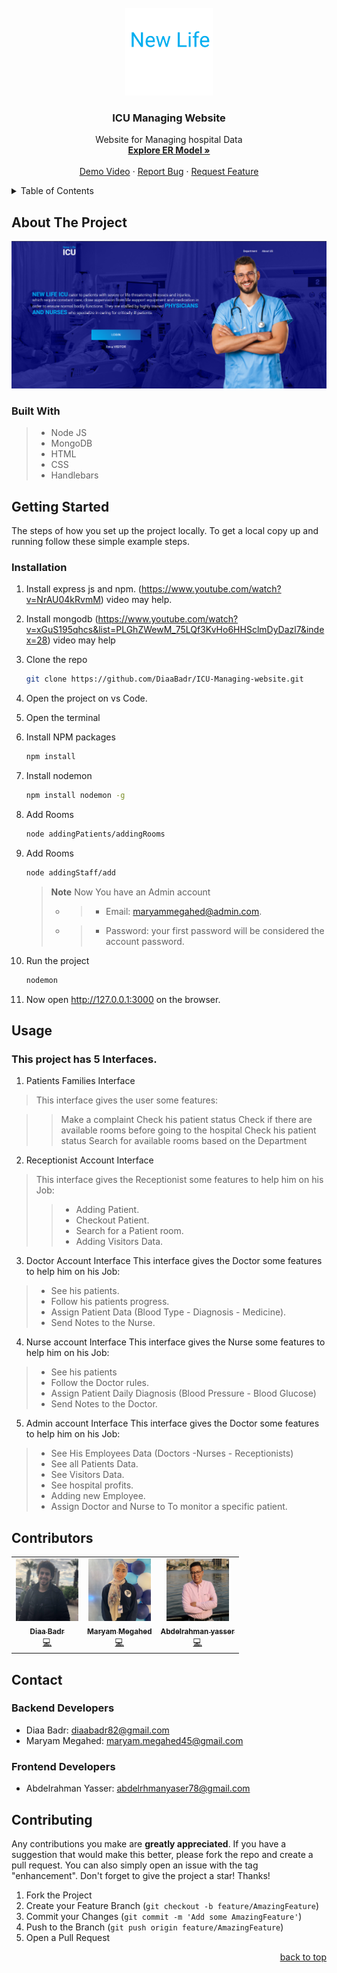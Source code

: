 <div id="top"></div>
<!-- [![Contributors][contributors-shield]][contributors-url]

[![Issues][issues-shield]][issues-url]

[![LinkedIn][linkedin-shield]][linkedin-url] -->

<!-- PROJECT LOGO -->
<br />
<div align="center">
  <a href="https://github.com/github_username/repo_name">
    <img src="./public/images/logooo.png" alt="Logo" width="140" height="140">
  </a>

<h3 align="center" >ICU Managing Website</h3>
  <p align="center">
  Website for Managing hospital Data
    <br />
    <a href="https://drive.google.com/file/d/1t9r6h8G3tB9nNJ5UeBeBm1CkLRuPEGaR/view?usp=sharing"margin-top=5 px ><strong>Explore ER Model »</strong></a>
    <br />
    <br />
    <a href="https://drive.google.com/file/d/12-1FNUrpwY_I_W4lMm-7E9sLdMx11GyH/view">Demo Video</a>
    ·
    <a href="https://github.com/diaabadr/ICU-Managing-website/issues">Report Bug</a>
    ·
    <a href="https://github.com/diaabadr/ICU-Managing-website/issues">Request Feature</a>
  </p>
</div>

<!-- TABLE OF CONTENTS -->
<details>
  <summary>Table of Contents</summary>
  <ol>
    <li>
      <a href="#about-the-project">About The Project</a>
      <ul>
        <li><a href="#built-with">Built With</a></li>
      </ul>
    </li>
    <li>
      <a href="#getting-started">Getting Started</a>
      <ul>
        <li><a href="#installation">Installation</a></li>
      </ul>
    </li>
    <li><a href="#usage">Usage</a></li>
    <li><a href="#usage">Contributors</a></li>
    <li><a href="#contact">Contact</a></li>
    <li><a href="#contributing">Contributing</a></li>
  </ol>
</details>

<!-- ABOUT THE PROJECT -->

## About The Project

[![Product Name Screen Shot][product-screenshot]](https://example.com)


### Built With

> - Node JS
> - MongoDB
> - HTML
> - CSS
> - Handlebars



<!-- GETTING STARTED -->

## Getting Started

The steps of how you set up the project locally.
To get a local copy up and running follow these simple example steps.

### Installation

1. Install express js and npm. (https://www.youtube.com/watch?v=NrAU04kRvmM) video may help.
2. Install mongodb (https://www.youtube.com/watch?v=xGuS195qhcs&list=PLGhZWewM_75LQf3KvHo6HHSclmDyDazl7&index=28) video may help
3. Clone the repo
   ```sh
   git clone https://github.com/DiaaBadr/ICU-Managing-website.git
   ```
4. Open the project on vs Code.
5. Open the terminal
6. Install NPM packages
   ```sh
   npm install
   ```
7. Install nodemon
   ```sh
   npm install nodemon -g
   ```
8. Add Rooms
   ```sh
   node addingPatients/addingRooms
   ```
9. Add Rooms
   ```sh
   node addingStaff/add
   ```
   > **Note**
   > Now You have an Admin account
   >
   > - > - Email: maryammegahed@admin.com.
   > - > - Password: your first password will be considered the account password.
10. Run the project

    ```sh
    nodemon
    ```
11. Now open http://127.0.0.1:3000 on the browser.



<!-- USAGE EXAMPLES -->

## Usage

### This project has 5 Interfaces.
1. Patients Families Interface
> This interface gives the user some features:

>> Make a complaint
>> Check his patient status
>> Check if there are available rooms before going to the hospital
>> Check his patient status
>> Search for available rooms based on the Department
2. Receptionist Account Interface
> This interface gives the Receptionist some features to help him on his Job:
>>- Adding Patient.
>>- Checkout Patient.
>>- Search for a Patient room.
>>- Adding Visitors Data.
3. Doctor Account Interface
This interface gives the Doctor some features to help him on his Job:
>- See his patients.
>- Follow his patients progress.
>- Assign Patient Data (Blood Type - Diagnosis - Medicine).
>- Send Notes to the Nurse.

4. Nurse account Interface 
This interface gives the Nurse some features to help him on his Job:
>- See his patients
>- Follow the Doctor rules.
>- Assign Patient Daily Diagnosis (Blood Pressure - Blood Glucose)
>- Send Notes to the Doctor.
<!-- ROADMAP -->
5. Admin account Interface
This interface gives the Doctor some features to help him on his Job:
>- See His Employees Data (Doctors -Nurses - Receptionists)
>- See all Patients Data.
>- See Visitors Data.
>- See hospital profits.
>- Adding new Employee.
>- Assign Doctor and Nurse to To monitor a specific patient.
<!-- 
## Roadmap

- [ ] Feature 1
- [ ] Feature 2
- [ ] Feature 3
  - [ ] Nested Feature -->



<!-- CONTRIBUTING -->

## Contributors 
<!-- ALL-CONTRIBUTORS-LIST:START - Do not remove or modify this section -->
<!-- prettier-ignore-start -->
<!-- markdownlint-disable -->
<table>
  <tr>
    <td align="center"><a href="https://www.linkedin.com/in/diaa-badr-b164661b9/"><img src="./public/images/dada.jpg" width="100px;" alt="Diaa Badr"/><br /><sub><b>Diaa Badr</b></sub></a><br /><a href="https://github.com/diaabadr/ICU-Managing-website/commits?author=diaabadr" title="Code">💻</a></td>
     <td align="center"><a href="https://www.linkedin.com/in/maryam-megahed-129333203/"><img src="./public/images/maryammegahed.jpeg" width="100px;" alt="Maryam Megahed"/><br /><sub><b>Maryam Megahed</b></sub></a><br /><a href="https://github.com/diaabadr/ICU-Managing-website/commits?author=MaryamMegahed" title="Code">💻</a></td>
     <td align="center"><a href="https://www.linkedin.com/in/abdelrhmanyasser/"><img src="./public/images/Yasser.jpg" width="100px;" alt="Abdelrahman yasser"/><br /><sub><b>Abdelrahman yasser</b></sub></a><br /><a href="https://github.com/diaabadr/ICU-Managing-website/commits?author=Abdelrhman012" title="Code" >💻</a></td>

</table>



## Contact
### Backend Developers
- Diaa Badr: diaabadr82@gmail.com
- Maryam Megahed: maryam.megahed45@gmail.com
### Frontend Developers
- Abdelrahman Yasser: abdelrhmanyaser78@gmail.com

## Contributing

Any contributions you make are **greatly appreciated**.
If you have a suggestion that would make this better, please fork the repo and create a pull request. You can also simply open an issue with the tag "enhancement".
Don't forget to give the project a star! Thanks!

1. Fork the Project
2. Create your Feature Branch (`git checkout -b feature/AmazingFeature`)
3. Commit your Changes (`git commit -m 'Add some AmazingFeature'`)
4. Push to the Branch (`git push origin feature/AmazingFeature`)
5. Open a Pull Request

<p align="right"><a href="#top">back to top</a></p>

<!-- LICENSE -->

<!-- CONTACT -->




<!-- ACKNOWLEDGMENTS -->



<!-- MARKDOWN LINKS & IMAGES -->
<!-- https://www.markdownguide.org/basic-syntax/#reference-style-links -->

[contributors-shield]: https://img.shields.io/github/contributors/DiaaBadr/ICU-Managing-Website.svg?style=for-the-badge
[contributors-url]: https://github.com/diaabadr/ICU-Managing-website/graphs/contributors
[issues-shield]: https://img.shields.io/github/issues/DiaaBadr/ICU-Managing-Website.svg?style=for-the-badge
[issues-url]: https://github.com/diaabadr/ICU-Managing-website/issues
[linkedin-shield]: https://img.shields.io/badge/-LinkedIn-black.svg?style=for-the-badge&logo=linkedin&colorB=555
[linkedin-url]: https://www.linkedin.com/in/diaa-badr-b164661b9/
[product-screenshot]: ./public/images/projectphoto.png
[generalUser]: ./public/images/genuser.png
[Check1]: ./public/images/check1.png
[Check2]: ./public/images/check2.png
[Patient]: ./public/images/patient.png
[Pats]:  ./public/images/patients1.png
[blood]:  ./public/images/blood1.png
[data]:  ./public/images/report1.png
[Notes]:  ./public/images/notes1.png
